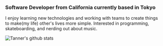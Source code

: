 ### Software Developer from California currently based in Tokyo


I enjoy learning new technologies and working with teams to create things to make(my life) other's lives more simple. Interested in programming, skateboarding, and nerding out about music. 

![Tanner's github stats](https://github-readme-stats.vercel.app/api?username=thaberl13&hide=stars&show_icons=true&theme=dark)
<!--
**thaberl13/thaberl13** is a ✨ _special_ ✨ repository because its `README.md` (this file) appears on your GitHub profile.


